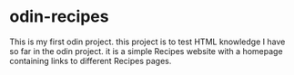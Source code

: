 # odin-recipes
This is my first odin project.
this project is to test HTML knowledge I have so far in the odin project. it is a simple Recipes website with a homepage containing links to different Recipes pages.